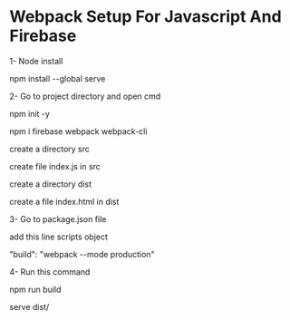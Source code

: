 # Webpack Setup For Javascript And Firebase

1- Node install

  npm install --global serve

2- Go to project directory and open cmd

  npm init -y

  npm i firebase webpack webpack-cli

  create a directory src

  create file index.js in src

  create a directory dist

  create a file index.html in dist

3- Go to package.json file

  add this line scripts object

  "build": "webpack --mode production"


 4- Run this command

  npm run build

  serve dist/
